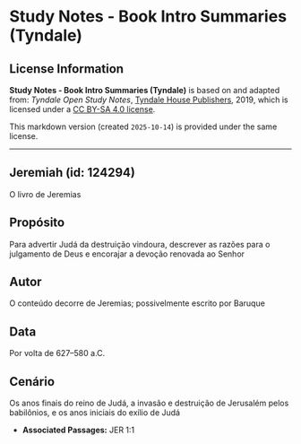 # Study Notes - Book Intro Summaries (Tyndale)

## License Information

**Study Notes - Book Intro Summaries (Tyndale)** is based on and adapted from: _Tyndale Open Study Notes_, [Tyndale House Publishers](https://tyndaleopenresources.com/), 2019, which is licensed under a [CC BY-SA 4.0 license](https://creativecommons.org/licenses/by-sa/4.0/legalcode.en).

This markdown version (created `2025-10-14`) is provided under the same license.



--------------------------------

## Jeremiah (id: 124294)

O livro de Jeremias

Propósito
---------

Para advertir Judá da destruição vindoura, descrever as razões para o julgamento de Deus e encorajar a devoção renovada ao Senhor

Autor
-----

O conteúdo decorre de Jeremias; possivelmente escrito por Baruque

Data
----

Por volta de 627–580 a.C.

Cenário
-------

Os anos finais do reino de Judá, a invasão e destruição de Jerusalém pelos babilônios, e os anos iniciais do exílio de Judá

* **Associated Passages:** JER 1:1

